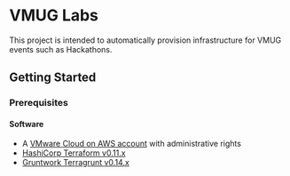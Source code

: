 # VMUG Labs

This project is intended to automatically provision infrastructure for VMUG events such as Hackathons.

## Getting Started

### Prerequisites

#### Software

* A [VMware Cloud on AWS account](https://cloud.vmware.com/vmc-aws) with administrative rights
* [HashiCorp Terraform v0.11.x](https://www.terraform.io/)
* [Gruntwork Terragrunt v0.14.x](https://www.gruntwork.io/)
